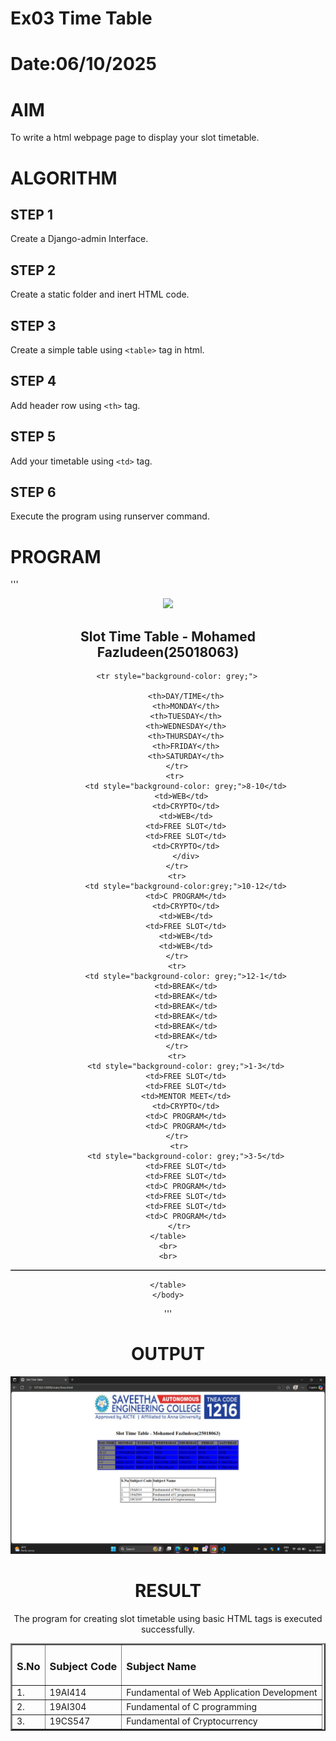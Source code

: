 # Ex03 Time Table
# Date:06/10/2025
# AIM
To write a html webpage page to display your slot timetable.

# ALGORITHM
## STEP 1
Create a Django-admin Interface.

## STEP 2
Create a static folder and inert HTML code.

## STEP 3
Create a simple table using `<table>` tag in html.

## STEP 4
Add header row using `<th>` tag.

## STEP 5
Add your timetable using `<td>` tag.

## STEP 6
Execute the program using runserver command.

# PROGRAM
'''
<html>
    <head>
        <title>Slot Time Table </title>
    </head>
    <body>
        <center>
            <img src="/static/logo.png.jpeg" width="750">
    <h2>Slot Time Table - Mohamed Fazludeen(25018063)</h2>
    <table Border="1" cellpading="10" cellspacing="2" Align="center" style="background-color: blue;">
    </center>
    
        <tr style="background-color: grey;">
          
            <th>DAY/TIME</th>
            <th>MONDAY</th>
            <th>TUESDAY</th>
            <th>WEDNESDAY</th>
            <th>THURSDAY</th>
            <th>FRIDAY</th>
            <th>SATURDAY</th>
        </tr>
        <tr> 
            <td style="background-color: grey;">8-10</td>
            <td>WEB</td>  
            <td>CRYPTO</td>
            <td>WEB</td>
            <td>FREE SLOT</td>
            <td>FREE SLOT</td>
            <td>CRYPTO</td>
            </div>
        </tr>
        <tr>
            <td style="background-color:grey;">10-12</td>
            <td>C PROGRAM</td>
            <td>CRYPTO</td>
            <td>WEB</td>
            <td>FREE SLOT</td>
            <td>WEB</td>
            <td>WEB</td>
        </tr>
        <tr>
            <td style="background-color: grey;">12-1</td>
            <td>BREAK</td>
            <td>BREAK</td>
            <td>BREAK</td>
            <td>BREAK</td>
            <td>BREAK</td>
            <td>BREAK</td>
        </tr>
        <tr>
            <td style="background-color: grey;">1-3</td>
            <td>FREE SLOT</td>
            <td>FREE SLOT</td>
            <td>MENTOR MEET</td>
            <td>CRYPTO</td>
            <td>C PROGRAM</td>
            <td>C PROGRAM</td>
        </tr>
         <tr>
            <td style="background-color: grey;">3-5</td>
            <td>FREE SLOT</td>
            <td>FREE SLOT</td>
            <td>C PROGRAM</td>
            <td>FREE SLOT</td>
            <td>FREE SLOT</td>
            <td>C PROGRAM</td>
         </tr>
    </table>
    <br>
    <br>
   <center><table Border="2",cellpading="10">
   </center> 
   <tr>
    <td><h3>S.No</h3></td>
    <td><h3>Subject Code</h3></td>
    <td><h3>Subject Name</h3></td>
   </tr>
   <tr>
    <td>1.</td>
    <td>19AI414</td>
    <td>Fundamental of Web Application Development</td>
   </tr>
      <tr>
    <td>2.</td>
    <td>19AI304</td>
    <td>Fundamental of C programming</td>
   </tr>
      <tr>
    <td>3.</td>
    <td>19CS547</td>
    <td>Fundamental of Cryptocurrency</td>
   </tr>
   
    </table>
    </body>
</html>
'''

# OUTPUT
![alt text](<Screenshot (36).png>)
# RESULT
The program for creating slot timetable using basic HTML tags is executed successfully.
